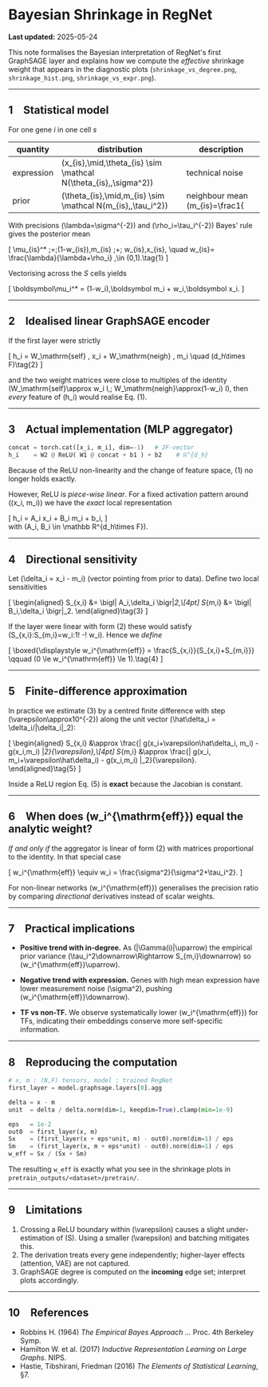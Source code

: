 # Bayesian Shrinkage in RegNet

**Last updated:** 2025-05-24

This note formalises the Bayesian interpretation of RegNet's first
GraphSAGE layer and explains how we compute the *effective* shrinkage
weight that appears in the diagnostic plots
(`shrinkage_vs_degree.png`, `shrinkage_hist.png`, `shrinkage_vs_expr.png`).

---
## 1 Statistical model

For one gene *i* in one cell *s*

| quantity | distribution | description |
|-----------|--------------|-------------|
| expression | \(x_{is}\,\mid\,\theta_{is} \sim \mathcal N(\theta_{is},\,\sigma^2)\) | technical noise |
| prior | \(\theta_{is}\,\mid\,m_{is} \sim \mathcal N(m_{is},\,\tau_i^2)\) | neighbour mean \(m_{is}=\frac1{|\Gamma(i)|}\sum_{j\in\Gamma(i)}x_{js}\) |

With precisions \(\lambda=\sigma^{-2}\) and \(\rho_i=\tau_i^{-2}\)
Bayes' rule gives the posterior mean

\[
 \mu_{is}^* \;=\;(1-w_{is})\,m_{is} \;+\; w_{is}\,x_{is},
\quad
 w_{is}= \frac{\lambda}{\lambda+\rho_i} \,\in (0,1).\tag{1}
\]

Vectorising across the *S* cells yields

\[ \boldsymbol\mu_i^* = (1-w_i)\,\boldsymbol m_i + w_i\,\boldsymbol x_i. \]

---
## 2 Idealised linear GraphSAGE encoder

If the first layer were strictly

\[
 h_i = W_\mathrm{self} \, x_i + W_\mathrm{neigh} \, m_i \quad (d_h\times F)\tag{2}
\]

and the two weight matrices were close to multiples of the identity
\(W_\mathrm{self}\approx w_i I,\; W_\mathrm{neigh}\approx(1-w_i) I\),
then *every* feature of \(h_i\) would realise Eq. (1).

---
## 3 Actual implementation (MLP aggregator)

```python
concat = torch.cat([x_i, m_i], dim=-1)   # 2F-vector
h_i    = W2 @ ReLU( W1 @ concat + b1 ) + b2    # ℝ^{d_h}
```

Because of the ReLU non-linearity and the change of feature space,
(1) no longer holds exactly.

However, ReLU is *piece-wise linear*.  For a fixed activation pattern
around \((x_i, m_i)\) we have the *exact* local representation

\[ h_i = A_i x_i + B_i m_i + b_i, \]    
with \(A_i, B_i \in \mathbb R^{d_h\times F}\).

---
## 4 Directional sensitivity

Let \(\delta_i = x_i - m_i\) (vector pointing from prior to data).
Define two local sensitivities

\[
\begin{aligned}
S_{x,i} &= \bigl\| A_i\,\delta_i \bigr\|_2,\\[4pt]
S_{m,i} &= \bigl\| B_i\,\delta_i \bigr\|_2.
\end{aligned}\tag{3}
\]

If the layer were linear with form (2) these would satisfy
\(S_{x,i}:S_{m,i}=w_i:1\! -\! w_i\).
Hence we *define*

\[
\boxed{\displaystyle
w_i^{\mathrm{eff}} = \frac{S_{x,i}}{S_{x,i}+S_{m,i}}}
\qquad (0 \le w_i^{\mathrm{eff}} \le 1).\tag{4}
\]

---
## 5 Finite-difference approximation

In practice we estimate (3) by a centred finite difference with step
\(\varepsilon\approx10^{-2}\) along the unit vector
\(\hat\delta_i = \delta_i/\|\delta_i\|_2\):

\[
\begin{aligned}
S_{x,i} &\approx \frac{\| g(x_i+\varepsilon\hat\delta_i, m_i) - g(x_i,m_i) \|_2}{\varepsilon},\\[4pt]
S_{m,i} &\approx \frac{\| g(x_i, m_i+\varepsilon\hat\delta_i) - g(x_i,m_i) \|_2}{\varepsilon}.
\end{aligned}\tag{5}
\]

Inside a ReLU region Eq. (5) is **exact** because the Jacobian is
constant.

---
## 6 When does \(w_i^{\mathrm{eff}}\) equal the analytic weight?

*If and only if* the aggregator is linear of form (2) with matrices
proportional to the identity.  In that special case

\[ w_i^{\mathrm{eff}} \equiv w_i = \frac{\sigma^2}{\sigma^2+\tau_i^2}. \]

For non-linear networks \(w_i^{\mathrm{eff}}\) generalises the precision
ratio by comparing *directional* derivatives instead of scalar weights.

---
## 7 Practical implications

* **Positive trend with in-degree.** As \(|\Gamma(i)|\uparrow\) the
  empirical prior variance \(\tau_i^2\downarrow\Rightarrow S_{m,i}\downarrow\)
  so \(w_i^{\mathrm{eff}}\uparrow\).

* **Negative trend with expression.** Genes with high mean expression
  have lower measurement noise \(\sigma^2\), pushing
  \(w_i^{\mathrm{eff}}\downarrow\).

* **TF vs non-TF.** We observe systematically lower
  \(w_i^{\mathrm{eff}}\) for TFs, indicating their embeddings conserve
  more self-specific information.

---
## 8 Reproducing the computation

```python
# x, m : (N,F) tensors, model : trained RegNet
first_layer = model.graphsage.layers[0].agg

delta = x - m
unit  = delta / delta.norm(dim=1, keepdim=True).clamp(min=1e-9)

eps   = 1e-2
out0  = first_layer(x, m)
Sx    = (first_layer(x + eps*unit, m) - out0).norm(dim=1) / eps
Sm    = (first_layer(x, m + eps*unit) - out0).norm(dim=1) / eps
w_eff = Sx / (Sx + Sm)
```

The resulting `w_eff` is exactly what you see in the shrinkage plots in
`pretrain_outputs/<dataset>/pretrain/`.

---
## 9 Limitations

1. Crossing a ReLU boundary within \(\varepsilon\) causes a slight
   under-estimation of \(S\).  Using a smaller \(\varepsilon\) and
   batching mitigates this.
2. The derivation treats every gene independently; higher-layer effects
   (attention, VAE) are not captured.
3. GraphSAGE degree is computed on the **incoming** edge set; interpret
   plots accordingly.

---
## 10 References

* Robbins H. (1964) *The Empirical Bayes Approach …* Proc. 4th Berkeley
  Symp.
* Hamilton W. et al. (2017) *Inductive Representation Learning on
  Large Graphs.* NIPS.
* Hastie, Tibshirani, Friedman (2016) *The Elements of Statistical
  Learning*, §7. 